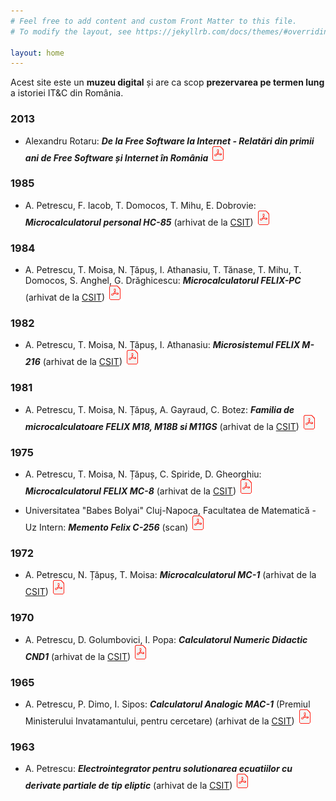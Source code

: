 ```yaml
---
# Feel free to add content and custom Front Matter to this file.
# To modify the layout, see https://jekyllrb.com/docs/themes/#overriding-theme-defaults

layout: home
---
```


Acest site este un **muzeu digital** și are ca scop **prezervarea pe termen
lung** a istoriei IT&C din România.

### 2013

- Alexandru Rotaru: _**De la Free Software la Internet - Relatări din primii ani de Free Software și Internet în România**_ [![PDF](assets/img/pdf-24.png)](assets/2013/arot-brosura-a5-tipar.pdf)

### 1985

- A. Petrescu, F. Iacob, T. Domocos, T. Mihu, E. Dobrovie: _**Microcalculatorul personal HC-85**_  (arhivat de la [CSIT](http://www.csit-sun.pub.ro/research/history)) [![PDF](assets/img/pdf-24.png)](assets/1985/apetrescu-hc-85.pdf)

### 1984

- A. Petrescu, T. Moisa, N. Țăpuș, I. Athanasiu, T. Tănase, T. Mihu, T. Domocos, S. Anghel, G. Drăghicescu: _**Microcalculatorul FELIX-PC**_ (arhivat de la [CSIT](http://www.csit-sun.pub.ro/research/history)) [![PDF](assets/img/pdf-24.png)](assets/1984/apetrescu-felix-pc.pdf)

### 1982

- A. Petrescu, T. Moisa, N. Țăpuș, I. Athanasiu: _**Microsistemul FELIX M-216**_ (arhivat de la [CSIT](http://www.csit-sun.pub.ro/research/history)) [![PDF](assets/img/pdf-24.png)](assets/1982/apetrescu-felix-m-216.pdf)

### 1981

- A. Petrescu, T. Moisa, N. Țăpuș, A. Gayraud, C. Botez: _**Familia de microcalculatoare FELIX M18, M18B si M11GS**_ (arhivat de la [CSIT](http://www.csit-sun.pub.ro/research/history)) [![PDF](assets/img/pdf-24.png)](assets/1981/apetrescu-felix-m18-118.pdf)

### 1975

- A. Petrescu, T. Moisa, N. Țăpuș, C. Spiride, D. Gheorghiu: _**Microcalculatorul FELIX MC-8**_ (arhivat de la [CSIT](http://www.csit-sun.pub.ro/research/history)) [![PDF](assets/img/pdf-24.png)](assets/1975/apetrescu-felix-mc-8.pdf)

- Universitatea "Babes Bolyai" Cluj-Napoca, Facultatea de Matematică - Uz Intern: _**Memento Felix C-256**_ (scan) [![PDF](assets/img/pdf-24.png)](assets/1975/babesbalyai-memento-felix-c-256.pdf)

### 1972

- A. Petrescu, N. Țăpuș, T. Moisa: _**Microcalculatorul MC-1**_ (arhivat de la [CSIT](http://www.csit-sun.pub.ro/research/history)) [![PDF](assets/img/pdf-24.png)](assets/1972/apetrescu-micro-mc1.pdf)

### 1970

- A. Petrescu, D. Golumbovici, I. Popa: _**Calculatorul Numeric Didactic CND1**_ (arhivat de la [CSIT](http://www.csit-sun.pub.ro/research/history)) [![PDF](assets/img/pdf-24.png)](assets/1970/apetrescu-calc-cnd-1.pdf)

### 1965

- A. Petrescu, P. Dimo, I. Sipos: _**Calculatorul Analogic MAC-1**_ (Premiul Ministerului Invatamantului, pentru cercetare) (arhivat de la [CSIT](http://www.csit-sun.pub.ro/research/history)) [![PDF](assets/img/pdf-24.png)](assets/1965/apetrescu-mac-1.pdf)

### 1963

- A. Petrescu: _**Electrointegrator pentru solutionarea ecuatiilor cu derivate partiale de tip eliptic**_ (arhivat de la [CSIT](http://www.csit-sun.pub.ro/research/history)) [![PDF](assets/img/pdf-24.png)](assets/1963/apetrescu-electrointeg.pdf)
